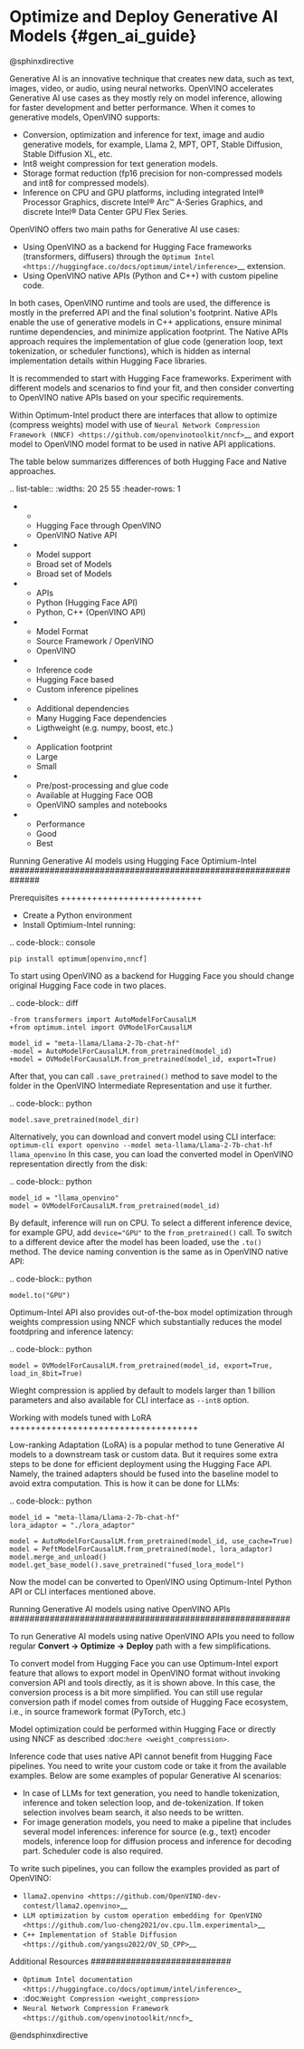 # Optimize and Deploy Generative AI Models {#gen_ai_guide}

@sphinxdirective

Generative AI is an innovative technique that creates new data, such as text, images, video, or audio, using neural networks. OpenVINO accelerates Generative AI use cases as they mostly rely on model inference, allowing for faster development and better performance. When it comes to generative models, OpenVINO supports:

* Conversion, optimization and inference for text, image and audio generative models, for example, Llama 2, MPT, OPT, Stable Diffusion, Stable Diffusion XL, etc. 
* Int8 weight compression for text generation models. 
* Storage format reduction (fp16 precision for non-compressed models and int8 for compressed models). 
* Inference on CPU and GPU platforms, including integrated Intel® Processor Graphics, discrete Intel® Arc™ A-Series Graphics, and discrete Intel® Data Center GPU Flex Series. 
 

OpenVINO offers two main paths for Generative AI use cases:

* Using OpenVINO as a backend for Hugging Face frameworks (transformers, diffusers) through the `Optimum Intel <https://huggingface.co/docs/optimum/intel/inference>`__ extension.
* Using OpenVINO native APIs (Python and C++) with custom pipeline code. 

 
In both cases, OpenVINO runtime and tools are used, the difference is mostly in the preferred API and the final solution's footprint. Native APIs enable the use of generative models in C++ applications, ensure minimal runtime dependencies, and minimize application footprint. The Native APIs approach requires the implementation of glue code (generation loop, text tokenization, or scheduler functions), which is hidden as internal implementation details within Hugging Face libraries. 

It is recommended to start with Hugging Face frameworks. Experiment with different models and scenarios to find your fit, and then consider converting to OpenVINO native APIs based on your specific requirements. 

Within Optimum-Intel product there are interfaces that allow to optimize (compress weights) model with use of `Neural Network Compression Framework (NNCF) <https://github.com/openvinotoolkit/nncf>`__ and export model to OpenVINO model format to be used in native API applications. 

The table below summarizes differences of both Hugging Face and Native approaches. 

.. list-table::
   :widths: 20 25 55
   :header-rows: 1

   * -  
     - Hugging Face through OpenVINO
     - OpenVINO Native API
   * - Model support
     - Broad set of Models
     - Broad set of Models
   * - APIs
     - Python (Hugging Face API)
     - Python, C++ (OpenVINO API)
   * - Model Format
     - Source Framework / OpenVINO
     - OpenVINO
   * - Inference code
     - Hugging Face based
     - Custom inference pipelines
   * - Additional dependencies
     - Many Hugging Face dependencies
     - Ligthweight (e.g. numpy, boost, etc.)
   * - Application footprint
     - Large
     - Small
   * - Pre/post-processing and glue code
     - Available at Hugging Face OOB
     - OpenVINO samples and notebooks
   * - Performance
     - Good
     - Best


Running Generative AI models using Hugging Face Optimium-Intel 
##############################################################

Prerequisites
+++++++++++++++++++++++++++

* Create a Python environment
* Install Optimium-Intel running:

.. code-block:: console

    pip install optimum[openvino,nncf]


To start using OpenVINO as a backend for Hugging Face you should change original Hugging Face code in two places. 

.. code-block:: diff

    -from transformers import AutoModelForCausalLM
    +from optimum.intel import OVModelForCausalLM

    model_id = "meta-llama/Llama-2-7b-chat-hf"
    -model = AutoModelForCausalLM.from_pretrained(model_id)
    +model = OVModelForCausalLM.from_pretrained(model_id, export=True)


After that, you can call ``.save_pretrained()`` method to save model to the folder in the OpenVINO Intermediate Representation and use it further.

.. code-block:: python

    model.save_pretrained(model_dir)


Alternatively, you can download and convert model using CLI interface: ``optimum-cli export openvino --model meta-llama/Llama-2-7b-chat-hf llama_openvino``
In this case, you can load the converted model in OpenVINO representation directly from the disk:

.. code-block:: python

    model_id = "llama_openvino"
    model = OVModelForCausalLM.from_pretrained(model_id)


By default, inference will run on CPU. To select a different inference device, for example GPU, add ``device="GPU"`` to the ``from_pretrained()`` call. To switch to a different device after the model has been loaded, use the ``.to()`` method. The device naming convention is the same as in OpenVINO native API:

.. code-block:: python

    model.to("GPU")


Optimum-Intel API also provides out-of-the-box model optimization through weights compression using NNCF which substantially reduces the model footdpring and inference latency:

.. code-block:: python

    model = OVModelForCausalLM.from_pretrained(model_id, export=True, load_in_8bit=True)


Wieght compression is applied by default to models larger than 1 billion parameters and also available for CLI interface as ``--int8`` option.

Working with models tuned with LoRA
++++++++++++++++++++++++++++++++++++

Low-ranking Adaptation (LoRA) is a popular method to tune Generative AI models to a downstream task or custom data. But it requires some extra steps to be done for efficient deployment using the Hugging Face API. Namely, the trained adapters should be fused into the baseline model to avoid extra computation. This is how it can be done for LLMs:

.. code-block:: python

    model_id = "meta-llama/Llama-2-7b-chat-hf"
    lora_adaptor = "./lora_adaptor"

    model = AutoModelForCausalLM.from_pretrained(model_id, use_cache=True)
    model = PeftModelForCausalLM.from_pretrained(model, lora_adaptor)
    model.merge_and_unload()
    model.get_base_model().save_pretrained("fused_lora_model")


Now the model can be converted to OpenVINO using Optimum-Intel Python API or CLI interfaces mentioned above.

Running Generative AI models using native OpenVINO APIs 
########################################################

To run Generative AI models using native OpenVINO APIs you need to follow regular **Сonvert -> Optimize -> Deploy** path with a few simplifications. 

To convert model from Hugging Face you can use Optimum-Intel export feature that allows to export model in OpenVINO format without invoking conversion API and tools directly, as it is shown above. In this case, the conversion process is a bit more simplified. You can still use regular conversion path if model comes from outside of Hugging Face ecosystem, i.e., in source framework format (PyTorch, etc.) 

Model optimization could be performed within Hugging Face or directly using NNCF as described :doc:`here <weight_compression>`.

Inference code that uses native API cannot benefit from Hugging Face pipelines. You need to write your custom code or take it from the available examples. Below are some examples of popular Generative AI scenarios:

* In case of LLMs for text generation, you need to handle tokenization, inference and token selection loop, and de-tokenization. If token selection involves beam search, it also needs to be written.  
* For image generation models, you need to make a pipeline that includes several model inferences: inference for source (e.g., text) encoder models, inference loop for diffusion process and inference for decoding part. Scheduler code is also required. 

To write such pipelines, you can follow the examples provided as part of OpenVINO: 

* `llama2.openvino <https://github.com/OpenVINO-dev-contest/llama2.openvino>`__
* `LLM optimization by custom operation embedding for OpenVINO <https://github.com/luo-cheng2021/ov.cpu.llm.experimental>`__
* `C++ Implementation of Stable Diffusion <https://github.com/yangsu2022/OV_SD_CPP>`__


Additional Resources
############################

* `Optimum Intel documentation <https://huggingface.co/docs/optimum/intel/inference>`_
* :doc:`Weight Compression <weight_compression>`
* `Neural Network Compression Framework <https://github.com/openvinotoolkit/nncf>`_

@endsphinxdirective